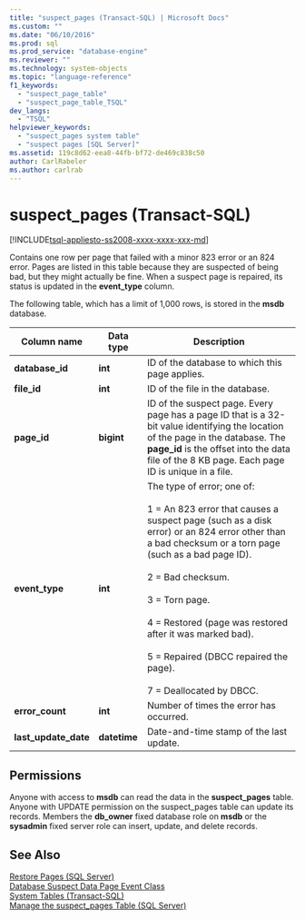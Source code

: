 ```yaml
---
title: "suspect_pages (Transact-SQL) | Microsoft Docs"
ms.custom: ""
ms.date: "06/10/2016"
ms.prod: sql
ms.prod_service: "database-engine"
ms.reviewer: ""
ms.technology: system-objects
ms.topic: "language-reference"
f1_keywords: 
  - "suspect_page_table"
  - "suspect_page_table_TSQL"
dev_langs: 
  - "TSQL"
helpviewer_keywords: 
  - "suspect_pages system table"
  - "suspect pages [SQL Server]"
ms.assetid: 119c8d62-eea8-44fb-bf72-de469c838c50
author: CarlRabeler
ms.author: carlrab
---
```

# suspect_pages (Transact-SQL)
[!INCLUDE[tsql-appliesto-ss2008-xxxx-xxxx-xxx-md](../../includes/tsql-appliesto-ss2008-xxxx-xxxx-xxx-md.md)]

  Contains one row per page that failed with a minor 823 error or an 824 error. Pages are listed in this table because they are suspected of being bad, but they might actually be fine. When a suspect page is repaired, its status is updated in the **event_type** column.  
  
 The following table, which has a limit of 1,000 rows, is stored in the **msdb** database.  
  
|Column name|Data type|Description|  
|-----------------|---------------|-----------------|  
|**database_id**|**int**|ID of the database to which this page applies.|  
|**file_id**|**int**|ID of the file in the database.|  
|**page_id**|**bigint**|ID of the suspect page. Every page has a page ID that is a 32-bit value identifying the location of the page in the database. The **page_id** is the offset into the data file of the 8 KB page. Each page ID is unique in a file.|  
|**event_type**|**int**|The type of error; one of:<br /><br /> 1 = An 823 error that causes a suspect page (such as a disk error) or an 824 error other than a bad checksum or a torn page (such as a bad page ID).<br /><br /> 2 = Bad checksum.<br /><br /> 3 = Torn page.<br /><br /> 4 = Restored (page was restored after it was marked bad).<br /><br /> 5 = Repaired (DBCC repaired the page).<br /><br /> 7 = Deallocated by DBCC.|  
|**error_count**|**int**|Number of times the error has occurred.|  
|**last_update_date**|**datetime**|Date-and-time stamp of the last update.|  
  
## Permissions  
 Anyone with access to **msdb** can read the data in the **suspect_pages** table. Anyone with UPDATE permission on the suspect_pages table can update its records. Members the **db_owner** fixed database role on **msdb** or the **sysadmin** fixed server role can insert, update, and delete records.  
  
## See Also  
 [Restore Pages &#40;SQL Server&#41;](../../relational-databases/backup-restore/restore-pages-sql-server.md)   
 [Database Suspect Data Page Event Class](../../relational-databases/event-classes/database-suspect-data-page-event-class.md)   
 [System Tables &#40;Transact-SQL&#41;](../../relational-databases/system-tables/system-tables-transact-sql.md)   
 [Manage the suspect_pages Table &#40;SQL Server&#41;](../../relational-databases/backup-restore/manage-the-suspect-pages-table-sql-server.md)  
  
  
